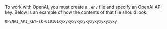 To work with OpenAI, you must create a `.env` file and specify an OpenAI API key. Below is an example of how the contents of that file should look.

```
OPENAI_API_KEY=sk-010101xyxyxyxyxyxyxyxyxyxyxyxyxy
```
